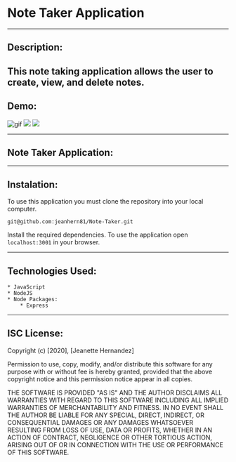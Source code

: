 # Note Taker Application

---
## Description:
This note taking application allows the user to create, view, and delete notes. 
---
## Demo:

![gif](./Note-Taker/imagesDemo/NoteTakerDemo.gif)
![](./Note-Taker/imagesDemo/screenshotHome.JPG)
![](./Note-Taker/imagesDemo/screenshotNotes/JPG)

---
## Note Taker Application:


---
## Instalation:
To use this application you must clone the repository into your local computer. 

`git@github.com:jeanhern81/Note-Taker.git`

Install the required dependencies. To use the application open `localhost:3001` in your browser.


---
## Technologies Used:
    * JavaScript
    * NodeJS
    * Node Packages: 
        * Express


---
## ISC License:

Copyright (c) [2020], [Jeanette Hernandez]

Permission to use, copy, modify, and/or distribute this software for any
purpose with or without fee is hereby granted, provided that the above
copyright notice and this permission notice appear in all copies.

THE SOFTWARE IS PROVIDED "AS IS" AND THE AUTHOR DISCLAIMS ALL WARRANTIES
WITH REGARD TO THIS SOFTWARE INCLUDING ALL IMPLIED WARRANTIES OF
MERCHANTABILITY AND FITNESS. IN NO EVENT SHALL THE AUTHOR BE LIABLE FOR
ANY SPECIAL, DIRECT, INDIRECT, OR CONSEQUENTIAL DAMAGES OR ANY DAMAGES
WHATSOEVER RESULTING FROM LOSS OF USE, DATA OR PROFITS, WHETHER IN AN
ACTION OF CONTRACT, NEGLIGENCE OR OTHER TORTIOUS ACTION, ARISING OUT OF
OR IN CONNECTION WITH THE USE OR PERFORMANCE OF THIS SOFTWARE.

